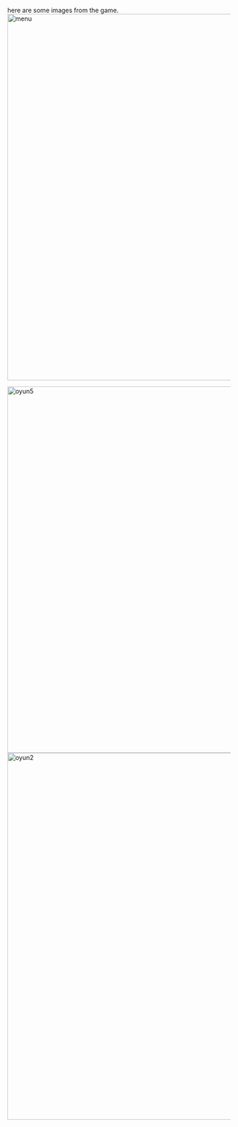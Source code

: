 here are some images from the game.
<img width="827" alt="menu" src="https://github.com/user-attachments/assets/0cd99fba-e754-48ec-8446-481adebfbb5c" />

<img width="827" alt="oyun5" src="https://github.com/user-attachments/assets/35e81b78-c3e7-4799-b1a9-b5fc91c18882" />

<img width="828" alt="oyun2" src="https://github.com/user-attachments/assets/6f331791-91ee-4904-a5f7-276add2c3394" />
